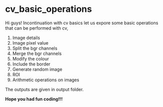 # cv_basic_operations
Hi guys! Incontinuation with cv basics let us expore some basic operations that can be performed with cv,
1. Image details
2. Image pixel value
3. Split the bgr channels
4. Merge the bgr channels
5. Modify the colour
6. Include the border
7. Generate random image 
8. ROI
9. Arithmetic operations on images

The outputs are given in output folder.

**Hope you had fun coding!!!**
